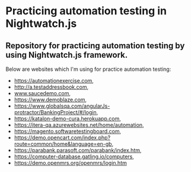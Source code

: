 # Practicing automation testing in Nightwatch.js

## Repository for practicing automation testing by using Nightwatch.js framework.
 Below are websites which I'm using for practice automation testing:

* https://automationexercise.com,
* http://a.testaddressbook.com,
* www.saucedemo.com,
* https://www.demoblaze.com,
* https://www.globalsqa.com/angularJs-protractor/BankingProject/#/login,
* https://katalon-demo-cura.herokuapp.com,
* https://itera-qa.azurewebsites.net/home/automation,
* https://magento.softwaretestingboard.com,
* https://demo.opencart.com/index.php?route=common/home&language=en-gb,
* https://parabank.parasoft.com/parabank/index.htm,
* https://computer-database.gatling.io/computers,
* https://demo.openmrs.org/openmrs/login.htm
